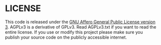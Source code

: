# LICENSE

This code is released under the [GNU Affero General Public License version 3](http://www.gnu.org/licenses/agpl-3.0.html). AGPLv3 is a derivative of GPLv3. Read AGPLv3.txt if you want to read the entire license. If you use or modify this project please make sure you publish your source code on the publicly accessible internet.
